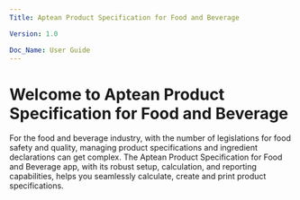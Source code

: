 ```yaml
---
Title: Aptean Product Specification for Food and Beverage

Version: 1.0

Doc_Name: User Guide
---
```


# Welcome to Aptean Product Specification for Food and Beverage

For the food and beverage industry, with the number of legislations for food safety and quality, managing product specifications and ingredient declarations can get complex.
The Aptean Product Specification for Food and Beverage app, with its robust setup, calculation, and reporting capabilities, helps you seamlessly calculate, create and print product specifications.

